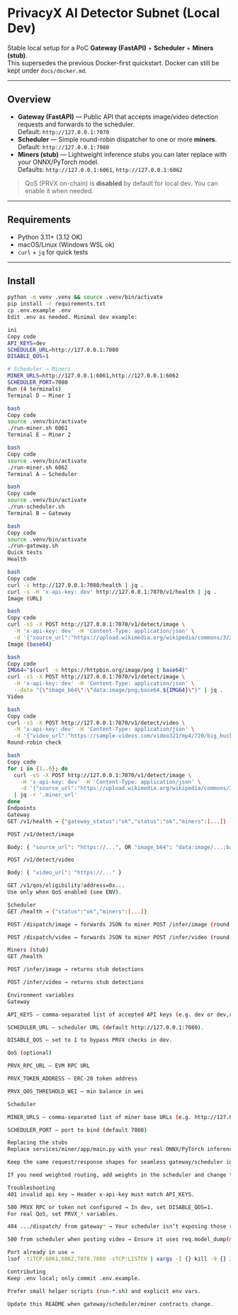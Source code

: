 # PrivacyX AI Detector Subnet (Local Dev)

Stable local setup for a PoC **Gateway (FastAPI)** + **Scheduler** + **Miners (stub)**.  
This supersedes the previous Docker-first quickstart. Docker can still be kept under `docs/docker.md`.

---

## Overview

- **Gateway (FastAPI)** — Public API that accepts image/video detection requests and forwards to the scheduler.  
  Default: `http://127.0.0.1:7070`
- **Scheduler** — Simple round-robin dispatcher to one or more **miners**.  
  Default: `http://127.0.0.1:7080`
- **Miners (stub)** — Lightweight inference stubs you can later replace with your ONNX/PyTorch model.  
  Defaults: `http://127.0.0.1:6061`, `http://127.0.0.1:6062`

> QoS (PRVX on-chain) is **disabled** by default for local dev. You can enable it when needed.

---

## Requirements

- Python 3.11+ (3.12 OK)
- macOS/Linux (Windows WSL ok)
- `curl` + `jq` for quick tests

---

## Install

```bash
python -m venv .venv && source .venv/bin/activate
pip install -r requirements.txt
cp .env.example .env
Edit .env as needed. Minimal dev example:

ini
Copy code
API_KEYS=dev
SCHEDULER_URL=http://127.0.0.1:7080
DISABLE_QOS=1

# Scheduler → Miners
MINER_URLS=http://127.0.0.1:6061,http://127.0.0.1:6062
SCHEDULER_PORT=7080
Run (4 terminals)
Terminal D — Miner 1

bash
Copy code
source .venv/bin/activate
./run-miner.sh 6061
Terminal E — Miner 2

bash
Copy code
source .venv/bin/activate
./run-miner.sh 6062
Terminal A — Scheduler

bash
Copy code
source .venv/bin/activate
./run-scheduler.sh
Terminal B — Gateway

bash
Copy code
source .venv/bin/activate
./run-gateway.sh
Quick tests
Health

bash
Copy code
curl -s http://127.0.0.1:7080/health | jq .
curl -s -H 'x-api-key: dev' http://127.0.0.1:7070/v1/health | jq .
Image (URL)

bash
Copy code
curl -sS -X POST http://127.0.0.1:7070/v1/detect/image \
  -H 'x-api-key: dev' -H 'Content-Type: application/json' \
  -d '{"source_url":"https://upload.wikimedia.org/wikipedia/commons/3/3a/Cat03.jpg"}' | jq .
Image (base64)

bash
Copy code
IMG64="$(curl -s https://httpbin.org/image/png | base64)"
curl -sS -X POST http://127.0.0.1:7070/v1/detect/image \
  -H 'x-api-key: dev' -H 'Content-Type: application/json' \
  --data "{\"image_b64\":\"data:image/png;base64,${IMG64}\"}" | jq .
Video

bash
Copy code
curl -sS -X POST http://127.0.0.1:7070/v1/detect/video \
  -H 'x-api-key: dev' -H 'Content-Type: application/json' \
  -d '{"video_url":"https://sample-videos.com/video321/mp4/720/big_buck_bunny_720p_1mb.mp4"}' | jq .
Round-robin check

bash
Copy code
for i in {1..6}; do
  curl -sS -X POST http://127.0.0.1:7070/v1/detect/image \
    -H 'x-api-key: dev' -H 'Content-Type: application/json' \
    -d '{"source_url":"https://upload.wikimedia.org/wikipedia/commons/3/3a/Cat03.jpg"}' \
  | jq -r '.miner_url'
done
Endpoints
Gateway
GET /v1/health → {"gateway_status":"ok","status":"ok","miners":[...]}

POST /v1/detect/image

Body: { "source_url": "https://...", OR "image_b64": "data:image/...;base64,..." }

POST /v1/detect/video

Body: { "video_url": "https://..." }

GET /v1/qos/eligibility?address=0x...
Use only when QoS enabled (see ENV).

Scheduler
GET /health → {"status":"ok","miners":[...]}

POST /dispatch/image → forwards JSON to miner POST /infer/image (round-robin)

POST /dispatch/video → forwards JSON to miner POST /infer/video (round-robin)

Miners (stub)
GET /health

POST /infer/image → returns stub detections

POST /infer/video → returns stub detections

Environment variables
Gateway

API_KEYS — comma-separated list of accepted API keys (e.g. dev or dev,another_key).

SCHEDULER_URL — scheduler URL (default http://127.0.0.1:7080).

DISABLE_QOS — set to 1 to bypass PRVX checks in dev.

QoS (optional)

PRVX_RPC_URL — EVM RPC URL

PRVX_TOKEN_ADDRESS — ERC-20 token address

PRVX_QOS_THRESHOLD_WEI — min balance in wei

Scheduler

MINER_URLS — comma-separated list of miner base URLs (e.g. http://127.0.0.1:6061,http://127.0.0.1:6062)

SCHEDULER_PORT — port to bind (default 7080)

Replacing the stubs
Replace services/miner/app/main.py with your real ONNX/PyTorch inference.

Keep the same request/response shapes for seamless gateway/scheduler integration.

If you need weighted routing, add weights in the scheduler and change the round-robin to a weighted pick.

Troubleshooting
401 invalid api key → Header x-api-key must match API_KEYS.

500 PRVX RPC or token not configured → In dev, set DISABLE_QOS=1.
For real QoS, set PRVX_* variables.

404 .../dispatch/ from gateway* → Your scheduler isn’t exposing those routes. Start ./run-scheduler.sh.

500 from scheduler when posting video → Ensure it uses req.model_dump(mode="json") (fixed in this repo).

Port already in use →
lsof -tiTCP:6061,6062,7070,7080 -sTCP:LISTEN | xargs -I {} kill -9 {} 2>/dev/null || true

Contributing
Keep .env local; only commit .env.example.

Prefer small helper scripts (run-*.sh) and explicit env vars.

Update this README when gateway/scheduler/miner contracts change.

